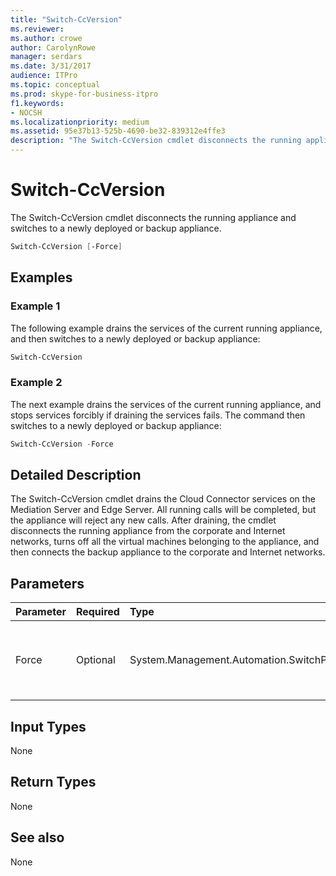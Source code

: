 ```yaml
---
title: "Switch-CcVersion"
ms.reviewer: 
ms.author: crowe
author: CarolynRowe
manager: serdars
ms.date: 3/31/2017
audience: ITPro
ms.topic: conceptual
ms.prod: skype-for-business-itpro
f1.keywords:
- NOCSH
ms.localizationpriority: medium
ms.assetid: 95e37b13-525b-4690-be32-839312e4ffe3
description: "The Switch-CcVersion cmdlet disconnects the running appliance and switches to a newly deployed or backup appliance."
---
```


# Switch-CcVersion
 
The Switch-CcVersion cmdlet disconnects the running appliance and switches to a newly deployed or backup appliance. 
  
```powershell
Switch-CcVersion [-Force]
```

## Examples
<a name="Examples"> </a>

### Example 1

The following example drains the services of the current running appliance, and then switches to a newly deployed or backup appliance:
  
```powershell
Switch-CcVersion
```

### Example 2

The next example drains the services of the current running appliance, and stops services forcibly if draining the services fails. The command then switches to a newly deployed or backup appliance:
  
```powershell
Switch-CcVersion -Force
```

## Detailed Description
<a name="DetailedDescription"> </a>

The Switch-CcVersion cmdlet drains the Cloud Connector services on the Mediation Server and Edge Server. All running calls will be completed, but the appliance will reject any new calls. After draining, the cmdlet disconnects the running appliance from the corporate and Internet networks, turns off all the virtual machines belonging to the appliance, and then connects the backup appliance to the corporate and Internet networks.
  
## Parameters
<a name="DetailedDescription"> </a>

|**Parameter**|**Required**|**Type**|**Description**|
|:-----|:-----|:-----|:-----|
| Force <br/> | Optional <br/> |System.Management.Automation.SwitchParameter  <br/> | Stops services forcibly if draining the services fails. <br/> |
   
## Input Types
<a name="InputTypes"> </a>

None
  
## Return Types
<a name="ReturnTypes"> </a>

None
  
## See also
<a name="ReturnTypes"> </a>

None
  

